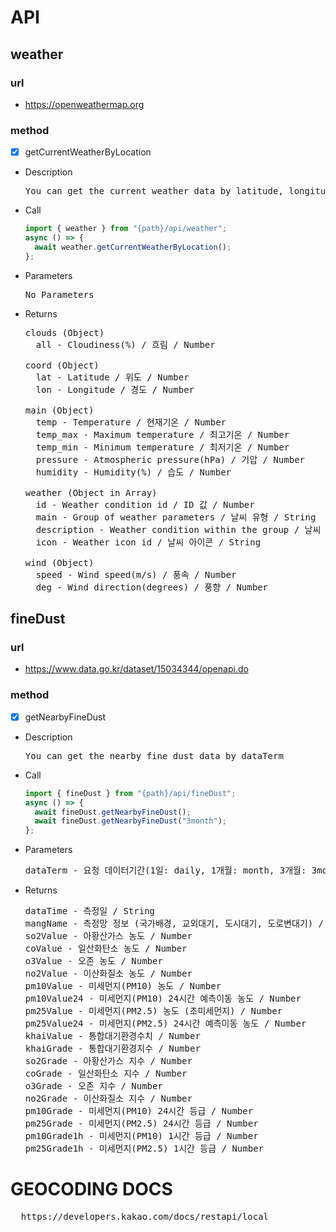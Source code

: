 # API

## weather

### url

- https://openweathermap.org

### method

- [x] getCurrentWeatherByLocation

- Description

  <pre>You can get the current weather data by latitude, longitude coordinates of the location</pre>

- Call

  ```js
  import { weather } from "{path}/api/weather";
  async () => {
    await weather.getCurrentWeatherByLocation();
  };
  ```

- Parameters

  <pre>
  No Parameters
  </pre>

- Returns

  <pre>
  clouds (Object)
    all - Cloudiness(%) / 흐림 / Number
  
  coord (Object)
    lat - Latitude / 위도 / Number
    lon - Longitude / 경도 / Number
  
  main (Object)
    temp - Temperature / 현재기온 / Number
    temp_max - Maximum temperature / 최고기온 / Number
    temp_min - Minimum temperature / 최저기온 / Number
    pressure - Atmospheric pressure(hPa) / 기압 / Number
    humidity - Humidity(%) / 습도 / Number
  
  weather (Object in Array)
    id - Weather condition id / ID 값 / Number
    main - Group of weather parameters / 날씨 유형 / String
    description - Weather condition within the group / 날씨 유형 상세정보 / String
    icon - Weather icon id / 날씨 아이콘 / String
  
  wind (Object)
    speed - Wind speed(m/s) / 풍속 / Number
    deg - Wind direction(degrees) / 풍향 / Number
  </pre>

## fineDust

### url

- https://www.data.go.kr/dataset/15034344/openapi.do

### method

- [x] getNearbyFineDust

- Description

  <pre>You can get the nearby fine dust data by dataTerm</pre>

- Call

  ```js
  import { fineDust } from "{path}/api/fineDust";
  async () => {
    await fineDust.getNearbyFineDust();
    await fineDust.getNearbyFineDust("3month");
  };
  ```

- Parameters

  <pre>
  dataTerm - 요청 데이터기간(1일: daily, 1개월: month, 3개월: 3month) / default daily / String
  </pre>

- Returns

  <pre>
  dataTime - 측정일 / String
  mangName - 측정망 정보 (국가배경, 교외대기, 도시대기, 도로변대기) / String
  so2Value - 아황산가스 농도 / Number
  coValue - 일산화탄소 농도 / Number
  o3Value - 오존 농도 / Number
  no2Value - 이산화질소 농도 / Number
  pm10Value - 미세먼지(PM10) 농도 / Number
  pm10Value24 - 미세먼지(PM10) 24시간 예측이동 농도 / Number
  pm25Value - 미세먼지(PM2.5) 농도 (초미세먼지) / Number
  pm25Value24 - 미세먼지(PM2.5) 24시간 예측이동 농도 / Number
  khaiValue - 통합대기환경수치 / Number
  khaiGrade - 통합대기환경지수 / Number
  so2Grade - 아황산가스 지수 / Number
  coGrade - 일산화탄소 지수 / Number
  o3Grade - 오존 지수 / Number
  no2Grade - 이산화질소 지수 / Number
  pm10Grade - 미세먼지(PM10) 24시간 등급 / Number
  pm25Grade - 미세먼지(PM2.5) 24시간 등급 / Number
  pm10Grade1h - 미세먼지(PM10) 1시간 등급 / Number
  pm25Grade1h - 미세먼지(PM2.5) 1시간 등급 / Number
  </pre>

# GEOCODING DOCS

<pre>
  https://developers.kakao.com/docs/restapi/local
</pre>

